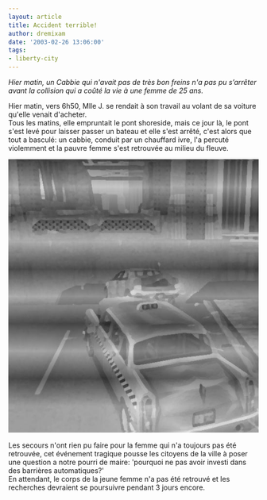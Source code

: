 ```yaml
---
layout: article
title: Accident terrible!
author: dremixam
date: '2003-02-26 13:06:00'
tags:
- liberty-city
---
```


_Hier matin, un Cabbie qui n'avait pas de très bon freins n'a pas pu s’arrêter avant la collision qui a coûté la vie à une femme de 25 ans._

Hier matin, vers 6h50, Mlle J. se rendait à son travail au volant de sa voiture qu'elle venait d'acheter.  
Tous les matins, elle empruntait le pont shoreside, mais ce jour là, le pont s'est levé pour laisser passer un bateau et elle s'est arrêté, c'est alors que tout a basculé: un cabbie, conduit par un chauffard ivre, l'a percuté violemment et la pauvre femme s'est retrouvée au milieu du fleuve.

![](  /content/images/2016/07/accident.jpg)

Les secours n'ont rien pu faire pour la femme qui n'a toujours pas été retrouvée, cet événement tragique pousse les citoyens de la ville à poser une question a notre pourri de maire: 'pourquoi ne pas avoir investi dans des barrières automatiques?'  
En attendant, le corps de la jeune femme n'a pas été retrouvé et les recherches devraient se poursuivre pendant 3 jours encore.

<!--kg-card-end: markdown-->
